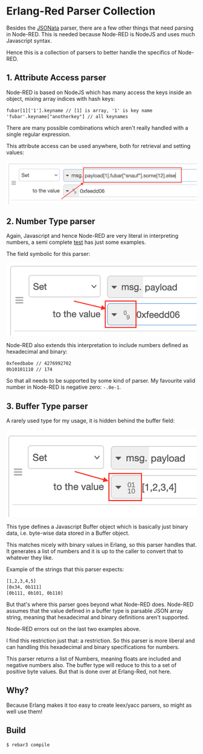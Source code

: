 Erlang-Red Parser Collection
=====

Besides the [JSONata](https://github.com/gorenje/erlang-red-jsonata) parser, there are a few other things that need parsing in Node-RED. This is needed because Node-RED is NodeJS and uses much Javascript syntax.

Hence this is a collection of parsers to better handle the specifics of Node-RED.

## 1. Attribute Access parser

Node-RED is based on NodeJS which has many access the keys inside an object, mixing array indices with hash keys:

    fubar[1]['1'].keyname // [1] is array, '1' is key name
    'fubar'.keyname["anotherkey"] // all keynames

There are many possible combinations which aren't really handled with a single regular expression.

This attribute access can be used anywhere, both for retrieval and setting values:

![attribute acce](.images/attributeaccess.png)

## 2. Number Type parser

Again, Javascript and hence Node-RED are very literal in interpreting numbers, a semi complete [test](https://flows.red-erik.org/f/fb50bac16667fc54) has just some examples.

The field symbolic for this parser:

![number field](.images/numberfieldsymblic.png)

Node-RED also extends this interpretation to include numbers defined as hexadecimal and binary:

    0xfeedbabe // 4276992702
    0b10101110 // 174

So that all needs to be supported by some kind of parser. My favourite valid number in Node-RED is negative zero: `-.0e-1`.

## 3. Buffer Type parser

A rarely used type for my usage, it is hidden behind the buffer field:

![buffer field symbolic](.images/bufferfieldsymbolic.png)

This type defines a Javascript Buffer object which is basically just binary data, i.e. byte-wise data stored in a Buffer object.

This matches nicely with binary values in Erlang, so this parser handles that. It generates a list of numbers and it is up to the caller to convert that to whatever they like.

Example of the strings that this parser expects:

    [1,2,3,4,5]
    [0x34, 0b111]
    [0b111, 0b101, 0b110]

But that's where this parser goes beyond what Node-RED does. Node-RED assumes that the value defined in a buffer type is parsable JSON array string, meaning that hexadecimal and binary definitions aren't supported.

Node-RED errors out on the last two examples above.

I find this restriction just that: a restriction. So this parser is more liberal and can handling this hexadecimal and binary specifications for numbers.

This parser returns a list of Numbers, meaning floats are included and negative numbers also. The buffer type will reduce to this to a set of positive byte values. But that is done over at Erlang-Red, not here.

Why?
----

Because Erlang makes it too easy to create leex/yacc parsers, so might as well use them!

Build
-----

    $ rebar3 compile
